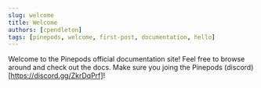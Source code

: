 ```yaml
---
slug: welcome
title: Welcome
authors: [cpendleton]
tags: [pinepods, welcome, first-post, documentation, hello]
---
```


Welcome to the Pinepods official documentation site! Feel free to browse around and check out the docs. Make sure you joing the Pinepods (discord)[https://discord.gg/ZkrDqPrf]!
